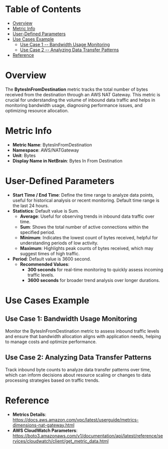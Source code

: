 # Table of Contents
- [Overview](#overview)
- [Metric Info](#metric-info)
- [User-Defined Parameters](#user-defined-parameters)
- [Use Cases Example](#example)
    - [Use Case 1 -- Bandwidth Usage Monitoring](#example-1) 
    - [Use Case 2 -- Analyzing Data Transfer Patterns](#example-2)
- [Reference](#reference)

# Overview <a name="overview"></a>
The <b>BytesInFromDestination</b> metric tracks the total number of bytes received from the destination through an AWS NAT Gateway. This metric is crucial for understanding the volume of inbound data traffic and helps in monitoring bandwidth usage, diagnosing performance issues, and optimizing resource allocation.



# Metric Info <a name="metric-info"></a>
* <b>Metric Name</b>: BytesInFromDestination
* <b>Namespace</b>: AWS/NATGateway
* <b>Unit</b>: Bytes
* <b>Display Name in NetBrain</b>: Bytes In From Destination

# User-Defined Parameters <a name="user-defined-parameters"></a>
* <b>Start Time / End Time</b>: Define the time range to analyze data points, useful for historical analysis or recent monitoring. Default time range is the last 24 hours.
* <b>Statistics</b>: Default value is Sum.
  * <b>Average</b>: Useful for observing trends in inbound data traffic over time.
  * <b>Sum</b>: Shows the total number of active connections within the specified period.
  * <b>Minimum</b>: Indicates the lowest count of bytes received, helpful for understanding periods of low activity.
  * <b>Maximum</b>: Highlights peak counts of bytes received, which may suggest times of high traffic.
* <b>Period</b>: Default value is 3600 second.
  * <b>Recommended Values</b>:
    * <b>300 seconds</b> for real-time monitoring to quickly assess incoming traffic levels.
    * <b>3600 seconds</b> for broader trend analysis over longer durations.

# Use Cases Example <a name="example"></a>
## Use Case 1: Bandwidth Usage Monitoring <a name="example-1"></a>
Monitor the BytesInFromDestination metric to assess inbound traffic levels and ensure that bandwidth allocation aligns with application needs, helping to manage costs and optimize performance.

## Use Case 2: Analyzing Data Transfer Patterns <a name="example-2"></a>
Track inbound byte counts to analyze data transfer patterns over time, which can inform decisions about resource scaling or changes to data processing strategies based on traffic trends.


# Reference <a name="reference"></a>
* <b>Metrics Details</b>: https://docs.aws.amazon.com/vpc/latest/userguide/metrics-dimensions-nat-gateway.html
* <b>AWS CloudWatch Parameters</b>: https://boto3.amazonaws.com/v1/documentation/api/latest/reference/services/cloudwatch/client/get_metric_data.html